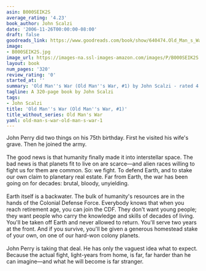 ```yaml
---
asin: B000SEIK2S
average_rating: '4.23'
book_author: John Scalzi
date: '2006-11-26T00:00:00-08:00'
draft: false
goodreads_link: https://www.goodreads.com/book/show/640474.Old_Man_s_War
image:
- B000SEIK2S.jpg
image_url: https://images-na.ssl-images-amazon.com/images/P/B000SEIK2S.01._SCLZZZZZZZ.jpg
layout: book
num_pages: '320'
review_rating: '0'
started_at: ''
summary: 'Old Man''s War (Old Man''s War, #1) by John Scalzi - rated 4.23/5 on Goodreads'
tagline: A 320-page book by John Scalzi
tags:
- John Scalzi
title: 'Old Man''s War (Old Man''s War, #1)'
title_without_series: Old Man's War
yaml: old-man-s-war-old-man-s-war-1
---
```


John Perry did two things on his 75th birthday. First he visited his wife's grave. Then he joined the army.<br /><br />The good news is that humanity finally made it into interstellar space. The bad news is that planets fit to live on are scarce—and alien races willing to fight us for them are common. So: we fight. To defend Earth, and to stake our own claim to planetary real estate. Far from Earth, the war has been going on for decades: brutal, bloody, unyielding.<br /><br />Earth itself is a backwater. The bulk of humanity's resources are in the hands of the Colonial Defense Force. Everybody knows that when you reach retirement age, you can join the CDF. They don't want young people; they want people who carry the knowledge and skills of decades of living. You'll be taken off Earth and never allowed to return. You'll serve two years at the front. And if you survive, you'll be given a generous homestead stake of your own, on one of our hard-won colony planets.<br /><br />John Perry is taking that deal. He has only the vaguest idea what to expect. Because the actual fight, light-years from home, is far, far harder than he can imagine—and what he will become is far stranger.